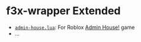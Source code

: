 # f3x-wrapper Extended
- [`admin-house.lua`](admin-house.lua): For Roblox  [Admin House!](https://www.roblox.com/games/333164326/Admin-House) game
- ...
